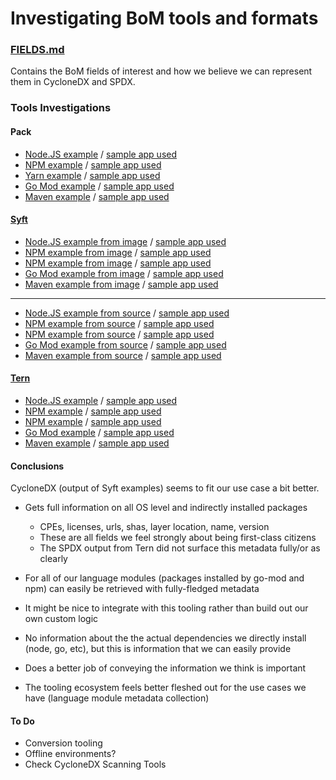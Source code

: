 # Investigating BoM tools and formats

### [FIELDS.md](https://github.com/sophiewigmore/bom/blob/master/FIELDS.md)
Contains the BoM fields of interest and how we believe we can represent them in
CycloneDX and SPDX.


### Tools Investigations

#### Pack
* [Node.JS example](https://github.com/sophiewigmore/bom/blob/master/pack/node) / [sample app used](https://github.com/paketo-buildpacks/samples/tree/main/nodejs/no-package-manager)
* [NPM example](https://github.com/sophiewigmore/bom/blob/master/pack/npm) / [sample app used](https://github.com/paketo-buildpacks/samples/tree/main/nodejs/npm)
* [Yarn example](https://github.com/sophiewigmore/bom/blob/master/pack/yarn) / [sample app used](https://github.com/paketo-buildpacks/samples/tree/main/nodejs/yarn)
* [Go Mod example](https://github.com/sophiewigmore/bom/blob/master/pack/go-mod) / [sample app used](https://github.com/paketo-buildpacks/samples/tree/main/go/mod)
* [Maven example](https://github.com/sophiewigmore/bom/blob/master/pack/maven) / [sample app used](https://github.com/paketo-buildpacks/samples/tree/main/maven)


#### [Syft](https://github.com/anchore/syft)
* [Node.JS example from image](https://github.com/sophiewigmore/bom/blob/master/syft/from-image/node) / [sample app used](https://github.com/paketo-buildpacks/samples/tree/main/nodejs/no-package-manager)
* [NPM example from image](https://github.com/sophiewigmore/bom/blob/master/syft/from-image/npm) / [sample app used](https://github.com/paketo-buildpacks/samples/tree/main/nodejs/npm)
* [NPM example from image](https://github.com/sophiewigmore/bom/blob/master/syft/from-image/yarn) / [sample app used](https://github.com/paketo-buildpacks/samples/tree/main/nodejs/yarn)
* [Go Mod example from image](https://github.com/sophiewigmore/bom/blob/master/syft/from-image/go-mod) / [sample app used](https://github.com/paketo-buildpacks/samples/tree/main/go/mod)
* [Maven example from image](https://github.com/sophiewigmore/bom/blob/master/syft/from-image/maven) / [sample app used](https://github.com/paketo-buildpacks/samples/tree/main/maven)
--------------------------------
* [Node.JS example from source](https://github.com/sophiewigmore/bom/blob/master/syft/from-source/node) / [sample app used](https://github.com/paketo-buildpacks/samples/tree/main/nodejs/no-package-manager)
* [NPM example from source](https://github.com/sophiewigmore/bom/blob/master/syft/from-source/npm) / [sample app used](https://github.com/paketo-buildpacks/samples/tree/main/nodejs/npm)
* [NPM example from source](https://github.com/sophiewigmore/bom/blob/master/syft/from-source/yarn) / [sample app used](https://github.com/paketo-buildpacks/samples/tree/main/nodejs/yarn)
* [Go Mod example from source](https://github.com/sophiewigmore/bom/blob/master/syft/from-source/go-mod) / [sample app used](https://github.com/paketo-buildpacks/samples/tree/main/go/mod)
* [Maven example from source](https://github.com/sophiewigmore/bom/blob/master/syft/from-source/maven) / [sample app used](https://github.com/paketo-buildpacks/samples/tree/main/maven)


#### [Tern](https://github.com/tern-tools/tern)
* [Node.JS example](https://github.com/sophiewigmore/bom/blob/master/tern/node) / [sample app used](https://github.com/paketo-buildpacks/samples/tree/main/nodejs/no-package-manager)
* [NPM example](https://github.com/sophiewigmore/bom/blob/master/tern/npm) / [sample app used](https://github.com/paketo-buildpacks/samples/tree/main/nodejs/npm)
* [NPM example](https://github.com/sophiewigmore/bom/blob/master/tern/yarn) / [sample app used](https://github.com/paketo-buildpacks/samples/tree/main/nodejs/yarn)
* [Go Mod example](https://github.com/sophiewigmore/bom/blob/master/tern/go-mod) / [sample app used](https://github.com/paketo-buildpacks/samples/tree/main/go/mod)
* [Maven example](https://github.com/sophiewigmore/bom/blob/master/tern/maven) / [sample app used](https://github.com/paketo-buildpacks/samples/tree/main/maven)


#### Conclusions

CycloneDX (output of Syft examples) seems to fit our use case a bit better.
* Gets full information on all OS level and indirectly installed packages
  * CPEs, licenses, urls, shas, layer location, name, version
  * These are all fields we feel strongly about being first-class citizens
  * The SPDX output from Tern did not surface this metadata fully/or as clearly

* For all of our language modules (packages installed by go-mod and npm) can
  easily be retrieved with fully-fledged metadata
* It might be nice to integrate with this tooling rather than build out our own custom logic

* No information about the the actual dependencies we directly install (node,
  go, etc), but this is information that we can easily provide

* Does a better job of conveying the information we think is important
* The tooling ecosystem feels better fleshed out for the use cases we have (language module metadata collection)


#### To Do
* Conversion tooling
* Offline environments?
* Check CycloneDX Scanning Tools

